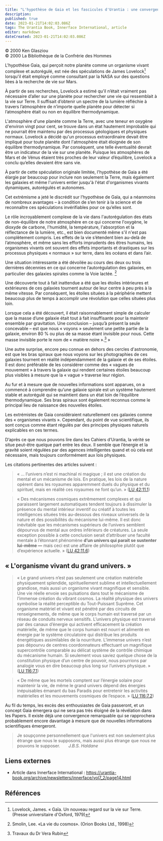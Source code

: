 ```yaml
---
title: "L'hypothèse de Gaia et les fascicules d'Urantia : une convergence ?"
description:
published: true
date: 2023-01-21T14:02:03.086Z
tags: The Urantia Book, Innerface International, article
editor: markdown
dateCreated: 2023-01-21T14:02:03.086Z
---
```


<p class="v-card v-sheet theme--light gray lighten-3 px-2">© 2000 Ken Glasziou<br>© 2000 La Bibliothèque de la Confrérie des Hommes</p>


L'hypothèse Gaia, qui perçoit notre planète comme un organisme vivant complexe et autorégulé, est née des spéculations de James Lovelock[^1] lorsqu'il était employé comme consultant par la NASA sur des questions liées à la recherche de vie sur Mars.

À partir de ses recherches, Lovelock a estimé qu’il n’était vraiment pas nécessaire d’aller sur une planète pour rechercher une vie qui ressemblait à la vie sur Terre. Il suffisait d’obtenir un spectre de la lumière réfléchie à travers l’atmosphère de n’importe quelle planète pour détecter si l’atmosphère était ou non en équilibre thermodynamique.

L'atmosphère d'une planète comme la Terre, avec une teneur en oxygène d'environ vingt pour cent, se trouve dans un état hautement improbable qui ne pourrait être maintenu par des processus géologiques et physiques normaux. Lovelock a décidé qu'un processus extraordinaire devait être impliqué pour toute planète dont l'atmosphère était éloignée de son équilibre thermodynamique. Par conséquent, une telle éventualité devrait être un indicateur de la vie sur une planète. Puisque les atmosphères de Mars et de Vénus étaient très proches de leur valeur d’équilibre, Lovelock a conclu qu’elles devaient être sans vie.

À partir de cette spéculation originale limitée, l'hypothèse de Gaia a été élargie par beaucoup pour inclure non seulement la Terre, mais également les galaxies et même l'univers entier jusqu'à l'état d'organismes vivants dynamiques, autorégulés et autonomes.

Cet extrémisme a jeté le discrédit sur l’hypothèse de Gaïa, qui a néanmoins de nombreux avantages – à condition de s’en tenir à la science et de reconnaître ces spéculations invérifiables pour ce qu’elles sont.

Le rôle incroyablement complexe de la vie dans l'autorégulation des états de non-équilibre de notre atmosphère en ce qui concerne l'oxygène, le dioxyde de carbone, l'humidité, la température, l'absorption et la réflectance de la lumière, etc., est bien documenté même s'il n'est pas complètement compris. Les effets de la vie s’étendent bien au-delà de l’atmosphère, et même sans les efforts imprudents des êtres humains, les organismes vivants ont souvent des effets importants et drastiques sur les processus physiques « normaux » sur terre, dans les océans et dans l’air.

Une situation intéressante a été dévoilée au cours des deux ou trois dernières décennies en ce qui concerne l’autorégulation des galaxies, en particulier des galaxies spirales comme la Voie lactée. [^2]

Une découverte tout à fait inattendue a été que les étoiles intérieures et extérieures de ces galaxies tournent autour de leur centre à peu près à la même vitesse. Par conséquent, les étoiles situées à la périphérie mettent beaucoup plus de temps à accomplir une révolution que celles situées plus loin.

Lorsque cela a été découvert, il était raisonnablement simple de calculer que la masse d’une galaxie était tout à fait insuffisante pour la maintenir ensemble par gravitation. Une conclusion – jusqu’à présent la seule concevable – est que nous « voyons » seulement une petite partie de la galaxie, environ 80 % ou plus de sa masse étant invisible pour nous. Cette masse invisible porte le nom de « matière noire ».[^3] »

Une autre surprise, encore peu connue en dehors des cercles d'astronomie, est que les bras spiraux que nous voyons sur les photographies de ces galaxies tournent en réalité indépendamment de la galaxie et de ses étoiles. Il est donc préférable de les considérer comme des « vagues de mouvement » à travers la galaxie qui rendent certaines étoiles beaucoup plus visibles à mesure que la « vague » traverse leur région.

Au fur et à mesure que de nouvelles informations sont apparues, on a commencé à comprendre qu’une galaxie spirale est un système hautement stable et autorégulé qui se maintient dans un état loin de l’équilibre thermodynamique. Ses bras spiraux sont également reconnus comme le principal lieu de naissance des nouvelles étoiles.

Les extrémistes de Gaia considéraient naturellement ces galaxies comme des « organismes vivants ». Cependant, du point de vue scientifique, ils sont conçus comme étant régulés par des principes physiques naturels explicables en ces termes.

D’après ce que nous pouvons lire dans les Cahiers d’Urantia, la vérité se situe peut-être quelque part entre les deux. Il semble que l’énergie et la gravité soient régulées par des agences intelligentes quand et où cela est nécessaire, mais toujours conformément aux lois physiques.

Les citations pertinentes des articles suivent :

> « ... l’univers n’est ni machinal ni magique ; il est une création du mental et un mécanisme de lois. En pratique, les lois de la nature opèrent dans les royaumes apparemment duels du physique et du spirituel, mais en réalité ces royaumes ne font qu’un. » (<a id="a41_259"></a>[LU 42:11.1](/fr/The_Urantia_Book/42#p11_1))

> « Des mécanismes cosmiques extrêmement complexes et qui paraissent largement automatiques tendent toujours à dissimuler la présence du mental intérieur inventif ou créatif à toutes les intelligences situées très au-dessous des niveaux universels de la nature et des possibilités du mécanisme lui-même. Il est donc inévitable que les mécanismes supérieurs de l’univers semblent dépourvus de mental aux ordres inférieurs de créatures. La seule exception possible à cette conclusion serait d’attribuer une faculté mentale à l’étonnant phénomène **d’un univers qui parait se sustenter lui-même —** mais ceci est une affaire de philosophie plutôt que d’expérience actuelle. » (<a id="a43_674"></a>[LU 42:11.6](/fr/The_Urantia_Book/42#p11_6))

## « L'organisme vivant du grand univers. »

> « Le grand univers n’est pas seulement une création matérielle physiquement splendide, spirituellement sublime et intellectuellement grandiose, mais aussi un organisme vivant magnifique et sensible. Une vie réelle envoie ses pulsations dans tout le mécanisme de l’immense création du vibrant cosmos. La réalité physique des univers symbolise la réalité perceptible du Tout-Puissant Suprême. Cet organisme matériel et vivant est pénétré par des circuits de renseignements, de même que le corps humain est traversé par un réseau de conduits nerveux sensitifs. L’univers physique est traversé par des canaux d’énergie qui activent efficacement la création matérielle, de même que le corps humain est nourri et alimenté en énergie par le système circulatoire qui distribue les produits énergétiques assimilables de la nourriture. L’immense univers n’est pas dépourvu de centres coordonnateurs effectuant un magnifique supercontrôle comparable au délicat système de contrôle chimique du mécanisme humain. Si seulement vous saviez quelque chose de la constitution physique d’un centre de pouvoir, nous pourrions par analogie vous en dire beaucoup plus long sur l’univers physique. » (<a id="a47_1180"></a>[LU 116:7.1](/fr/The_Urantia_Book/116#p7_1))

> « De même que les mortels comptent sur l’énergie solaire pour maintenir la vie, de même le grand univers dépend des énergies inépuisables émanant du bas Paradis pour entretenir les activités matérielles et les mouvements cosmiques de l’espace. » (<a id="a49_249"></a>[LU 116:7.2](/fr/The_Urantia_Book/116#p7_2))

Au fil du temps, les excès des enthousiastes de Gaia passeront, et un concept Gaia émergera qui ne sera pas très éloigné de la révélation dans les Papers. Il existe déjà une convergence remarquable qui se rapprochera probablement encore davantage à mesure que de nouvelles informations scientifiques émergeront.

> Je soupçonne personnellement que l'univers est non seulement plus étrange que nous le supposons, mais aussi plus étrange que nous ne pouvons le supposer.
> &nbsp; &nbsp; &nbsp; _J.B.S. Haldane_

## Liens externes

* Article dans Innerface International : https://urantia-book.org/archive/newsletters/innerface/vol7_2/page14.html



## Références

[^1]: Lovelock, James. « Gaïa. Un nouveau regard sur la vie sur Terre. (Presse universitaire d'Oxford, 1979)

[^2]: Smolin, Lee. «La vie du cosmos». (Orion Books Ltd., 1998)

[^3]: Travaux du Dr Vera Rubin

